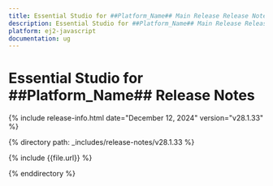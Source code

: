 ```yaml
---
title: Essential Studio for ##Platform_Name## Main Release Release Notes  
description: Essential Studio for ##Platform_Name## Main Release Release Notes  
platform: ej2-javascript
documentation: ug
---
```


# Essential Studio for ##Platform_Name##  Release Notes  

{% include release-info.html date="December 12, 2024"  version="v28.1.33" %}

{% directory path: _includes/release-notes/v28.1.33 %}

{% include {{file.url}} %}

{% enddirectory %}